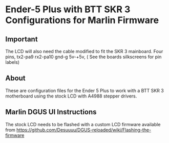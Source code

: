 
# Ender-5 Plus with BTT SKR 3 Configurations for Marlin Firmware

## Important

The LCD will also need the cable modified to fit the SKR 3 mainboard.
Four pins, tx2-pa9 rx2-pa10 gnd-g 5v-+5v, ( See the boards silkscreens for pin labels)

## About 

These are configuration files for the Ender 5 Plus to work with a BTT SKR 3 motherboard using the stock LCD with A4988 stepper drivers.

## Marlin DGUS UI Instructions

The stock LCD needs to be flashed with a custom LCD firmware available from https://github.com/Desuuuu/DGUS-reloaded/wiki/Flashing-the-firmware

